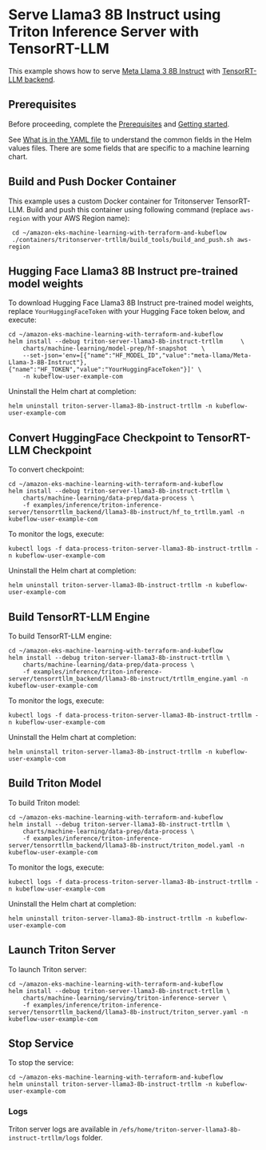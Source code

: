 # Serve Llama3 8B Instruct using Triton Inference Server with TensorRT-LLM

This example shows how to serve [Meta Llama 3 8B Instruct](https://huggingface.co/meta-llama/Meta-Llama-3-8B-Instruct) with [TensorRT-LLM backend](https://github.com/triton-inference-server/tensorrtllm_backend/tree/main).   

## Prerequisites

Before proceeding, complete the [Prerequisites](../../../../../README.md#prerequisites) and [Getting started](../../../../../README.md#getting-started). 

See [What is in the YAML file](../../../../../README.md#yaml-recipes) to understand the common fields in the Helm values files. There are some fields that are specific to a machine learning chart.

## Build and Push Docker Container

This example uses a custom Docker container for Tritonserver TensorRT-LLM. Build and push this container using following command (replace `aws-region` with your AWS Region name):

     cd ~/amazon-eks-machine-learning-with-terraform-and-kubeflow
     ./containers/tritonserver-trtllm/build_tools/build_and_push.sh aws-region
     
## Hugging Face Llama3 8B Instruct pre-trained model weights

To download Hugging Face Llama3 8B Instruct pre-trained model weights, replace `YourHuggingFaceToken` with your Hugging Face token below, and execute:

    cd ~/amazon-eks-machine-learning-with-terraform-and-kubeflow
    helm install --debug triton-server-llama3-8b-instruct-trtllm     \
        charts/machine-learning/model-prep/hf-snapshot    \
        --set-json='env=[{"name":"HF_MODEL_ID","value":"meta-llama/Meta-Llama-3-8B-Instruct"},{"name":"HF_TOKEN","value":"YourHuggingFaceToken"}]' \
        -n kubeflow-user-example-com

Uninstall the Helm chart at completion:

    helm uninstall triton-server-llama3-8b-instruct-trtllm -n kubeflow-user-example-com

## Convert HuggingFace Checkpoint to TensorRT-LLM Checkpoint

To convert checkpoint:

    cd ~/amazon-eks-machine-learning-with-terraform-and-kubeflow
    helm install --debug triton-server-llama3-8b-instruct-trtllm \
        charts/machine-learning/data-prep/data-process \
        -f examples/inference/triton-inference-server/tensorrtllm_backend/llama3-8b-instruct/hf_to_trtllm.yaml -n kubeflow-user-example-com

To monitor the logs, execute:

    kubectl logs -f data-process-triton-server-llama3-8b-instruct-trtllm -n kubeflow-user-example-com

Uninstall the Helm chart at completion:

    helm uninstall triton-server-llama3-8b-instruct-trtllm -n kubeflow-user-example-com

## Build TensorRT-LLM Engine

To build TensorRT-LLM engine:

    cd ~/amazon-eks-machine-learning-with-terraform-and-kubeflow
    helm install --debug triton-server-llama3-8b-instruct-trtllm \
        charts/machine-learning/data-prep/data-process \
        -f examples/inference/triton-inference-server/tensorrtllm_backend/llama3-8b-instruct/trtllm_engine.yaml -n kubeflow-user-example-com

To monitor the logs, execute:

    kubectl logs -f data-process-triton-server-llama3-8b-instruct-trtllm -n kubeflow-user-example-com

Uninstall the Helm chart at completion:

    helm uninstall triton-server-llama3-8b-instruct-trtllm -n kubeflow-user-example-com

## Build Triton Model

To build Triton model:

    cd ~/amazon-eks-machine-learning-with-terraform-and-kubeflow
    helm install --debug triton-server-llama3-8b-instruct-trtllm \
        charts/machine-learning/data-prep/data-process \
        -f examples/inference/triton-inference-server/tensorrtllm_backend/llama3-8b-instruct/triton_model.yaml -n kubeflow-user-example-com

To monitor the logs, execute:

    kubectl logs -f data-process-triton-server-llama3-8b-instruct-trtllm -n kubeflow-user-example-com

Uninstall the Helm chart at completion:

    helm uninstall triton-server-llama3-8b-instruct-trtllm -n kubeflow-user-example-com


## Launch Triton Server

To launch Triton server:

    cd ~/amazon-eks-machine-learning-with-terraform-and-kubeflow
    helm install --debug triton-server-llama3-8b-instruct-trtllm \
        charts/machine-learning/serving/triton-inference-server \
        -f examples/inference/triton-inference-server/tensorrtllm_backend/llama3-8b-instruct/triton_server.yaml -n kubeflow-user-example-com


## Stop Service

To stop the service:

    cd ~/amazon-eks-machine-learning-with-terraform-and-kubeflow
    helm uninstall triton-server-llama3-8b-instruct-trtllm -n kubeflow-user-example-com

### Logs

Triton server logs are available in `/efs/home/triton-server-llama3-8b-instruct-trtllm/logs` folder. 
